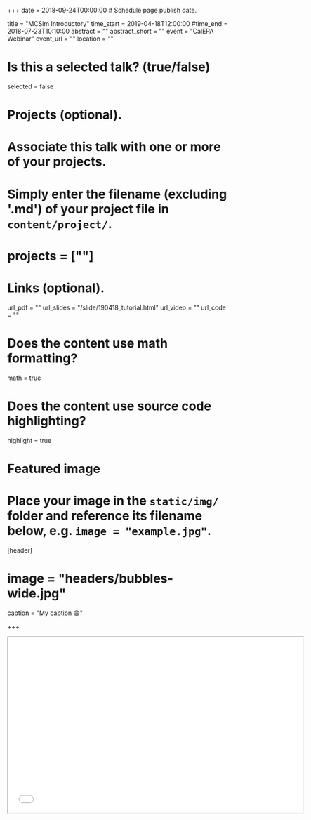 +++
date = 2018-09-24T00:00:00  # Schedule page publish date.
  
title = "MCSim Introductory"
time_start = 2019-04-18T12:00:00
#time_end = 2018-07-23T10:10:00
abstract = ""
abstract_short = ""
event = "CalEPA Webinar"
event_url = ""
location = ""
  
# Is this a selected talk? (true/false)
selected = false
  
# Projects (optional).
#   Associate this talk with one or more of your projects.
#   Simply enter the filename (excluding '.md') of your project file in `content/project/`.
# projects = [""]
  
# Links (optional).
url_pdf = ""
url_slides = "/slide/190418_tutorial.html"
url_video = ""
url_code = ""
  
# Does the content use math formatting?
math = true
  
# Does the content use source code highlighting?
highlight = true
  
# Featured image
# Place your image in the `static/img/` folder and reference its filename below, e.g. `image = "example.jpg"`.
[header]
# image = "headers/bubbles-wide.jpg"
caption = "My caption :smile:"
  
+++
    
<iframe src="/slide/190418_tutorial.html#1" width="672" height="400px"></iframe>
